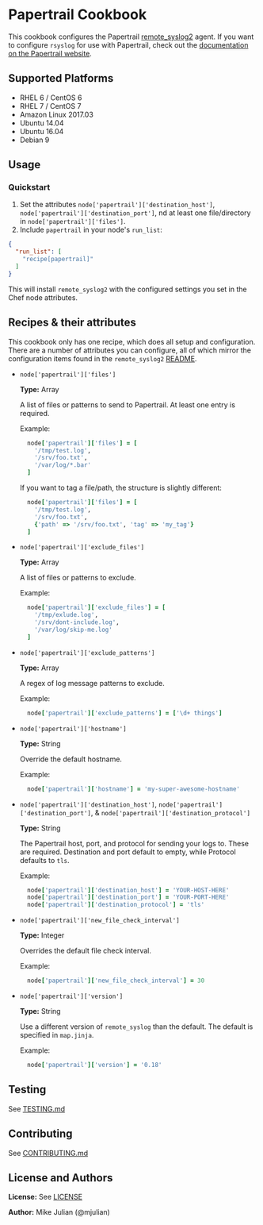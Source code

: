 # Papertrail Cookbook

This cookbook configures the Papertrail [remote_syslog2](https://github.com/papertrail/remote_syslog2) agent. If you want to configure `rsyslog` for use with Papertrail, check out the [documentation on the Papertrail website](http://help.papertrailapp.com/kb/configuration/configuring-remote-syslog-from-unixlinux-and-bsdos-x/).

## Supported Platforms

* RHEL 6 / CentOS 6
* RHEL 7 / CentOS 7
* Amazon Linux 2017.03
* Ubuntu 14.04
* Ubuntu 16.04
* Debian 9

## Usage

### Quickstart

1. Set the attributes `node['papertrail']['destination_host']`, `node['papertrail']['destination_port']`, nd at least one file/directory in `node['papertrail']['files']`.
2. Include `papertrail` in your node's `run_list`:

```json
{
  "run_list": [
    "recipe[papertrail]"
  ]
}
```

This will install `remote_syslog2` with the configured settings you set in the Chef node attributes.


## Recipes & their attributes

This cookbook only has one recipe, which does all setup and configuration. There are a number of attributes you can configure, all of which mirror the configuration items found in the `remote_syslog2` [README](https://github.com/papertrail/remote_syslog2#configuration).

- `node['papertrail']['files']`

  **Type:** Array

  A list of files or patterns to send to Papertrail. At least one entry is required.

  Example:
  ```ruby
    node['papertrail']['files'] = [
      '/tmp/test.log',
      '/srv/foo.txt',
      '/var/log/*.bar'
    ]
  ```

  If you want to tag a file/path, the structure is slightly different:
  ```ruby
    node['papertrail']['files'] = [
      '/tmp/test.log',
      '/srv/foo.txt',
      {'path' => '/srv/foo.txt', 'tag' => 'my_tag'}
    ]
   ```

- `node['papertrail']['exclude_files']`

  **Type:** Array

  A list of files or patterns to exclude.

  Example:
  ```ruby
    node['papertrail']['exclude_files'] = [
      '/tmp/exlude.log',
      '/srv/dont-include.log',
      '/var/log/skip-me.log'
    ]
  ```

- `node['papertrail']['exclude_patterns']`

  **Type:** Array

  A regex of log message patterns to exclude.

  Example:
  ```ruby
    node['papertrail']['exclude_patterns'] = ['\d+ things']
  ```
- `node['papertrail']['hostname']`

  **Type:** String

  Override the default hostname.

  Example:
  ```ruby
    node['papertrail']['hostname'] = 'my-super-awesome-hostname'
  ```

- `node['papertrail']['destination_host']`, `node['papertrail']['destination_port']`, & `node['papertrail']['destination_protocol']`

  **Type:** String

  The Papertrail host, port, and protocol for sending your logs to. These are required. Destination and port default to empty, while Protocol defaults to `tls`.

  Example:
  ```ruby
    node['papertrail']['destination_host'] = 'YOUR-HOST-HERE'
    node['papertrail']['destination_port'] = 'YOUR-PORT-HERE'
    node['papertrail']['destination_protocol'] = 'tls'
  ```

- `node['papertrail']['new_file_check_interval']`

  **Type:** Integer

  Overrides the default file check interval.

  Example:
  ```ruby
    node['papertrail']['new_file_check_interval'] = 30
  ```

- `node['papertrail']['version']`

  **Type:** String

  Use a different version of `remote_syslog` than the default. The default is specified in `map.jinja`.

  Example:
  ```ruby
    node['papertrail']['version'] = '0.18'
  ```

## Testing

See [TESTING.md](TESTING.md)

## Contributing

See [CONTRIBUTING.md](CONTRIBUTING.md)

## License and Authors

**License:** See [LICENSE](LICENSE.md)

**Author:** Mike Julian (@mjulian)
